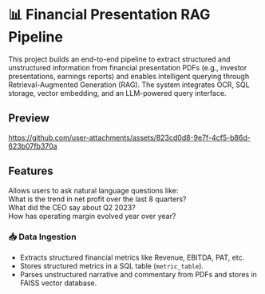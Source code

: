 # 📊 Financial Presentation RAG Pipeline

This project builds an end-to-end pipeline to extract structured and unstructured information from financial presentation PDFs (e.g., investor presentations, earnings reports) and enables intelligent querying through Retrieval-Augmented Generation (RAG). The system integrates OCR, SQL storage, vector embedding, and an LLM-powered query interface.

## Preview   

https://github.com/user-attachments/assets/823cd0d8-9e7f-4cf5-b86d-623b07fb370a   


## Features   

Allows users to ask natural language questions like:   
What is the trend in net profit over the last 8 quarters?   
What did the CEO say about Q2 2023?   
How has operating margin evolved year over year?


### 📥 Data Ingestion
- Extracts structured financial metrics like Revenue, EBITDA, PAT, etc.
- Stores structured metrics in a SQL table (`metric_table`).
- Parses unstructured narrative and commentary from PDFs and stores in FAISS vector database.

